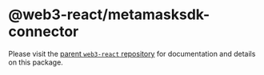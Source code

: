 # @web3-react/metamasksdk-connector

Please visit the [parent `web3-react` repository](https://github.com/NoahZinsmeister/web3-react) for documentation and details on this package.
